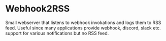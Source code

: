 # Webhook2RSS
Small webserver that listens to webhook invokations and logs them to RSS feed. Useful since many applications provide webhook, discord, slack etc. support for various notifications but no RSS feed.